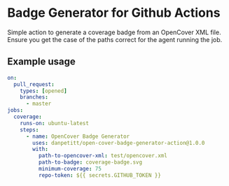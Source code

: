 # Badge Generator for Github Actions

Simple action to generate a coverage badge from an OpenCover XML file. Ensure you get the case of the paths correct for the agent running the job.

## Example usage

```yaml
on:
  pull_request:
    types: [opened]
    branches:
      - master
jobs:
  coverage:
    runs-on: ubuntu-latest
    steps:
      - name: OpenCover Badge Generator
        uses: danpetitt/open-cover-badge-generator-action@1.0.0
        with:
          path-to-opencover-xml: test/opencover.xml
          path-to-badge: coverage-badge.svg
          minimum-coverage: 75
          repo-token: ${{ secrets.GITHUB_TOKEN }}
```
